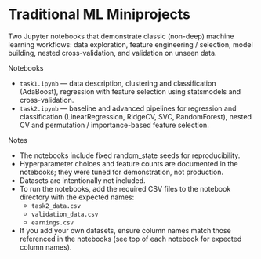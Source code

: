 # Traditional ML Miniprojects

Two Jupyter notebooks that demonstrate classic (non-deep) machine learning workflows: data exploration, feature engineering / selection, model building, nested cross-validation, and validation on unseen data.

Notebooks
- `task1.ipynb` — data description, clustering and classification (AdaBoost), regression with feature selection using statsmodels and cross-validation.
- `task2.ipynb` — baseline and advanced pipelines for regression and classification (LinearRegression, RidgeCV, SVC, RandomForest), nested CV and permutation / importance-based feature selection.

Notes
- The notebooks include fixed random_state seeds for reproducibility.
- Hyperparameter choices and feature counts are documented in the notebooks; they were tuned for demonstration, not production.
- Datasets are intentionally not included.
- To run the notebooks, add the required CSV files to the notebook directory with the expected names:
  - `task2_data.csv`
  - `validation_data.csv`
  - `earnings.csv`
- If you add your own datasets, ensure column names match those referenced in the notebooks (see top of each notebook for expected column names).

